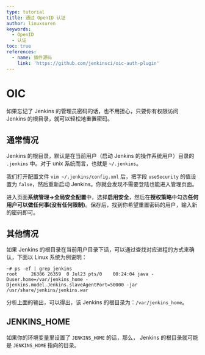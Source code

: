 ```yaml
---
type: tutorial
title: 通过 OpenID 认证
author: linuxsuren
keywords:
  - OpenID
  - 认证
toc: true
references:
  - name: 插件源码
    link: 'https://github.com/jenkinsci/oic-auth-plugin'
---
```


# OIC

如果忘记了 Jenkins 的管理员密码的话，也不用担心，只要你有权限访问 Jenkins 的根目录，就可以轻松地重置密码。

## 通常情况

Jenkins 的根目录，默认是在当前用户（启动 Jenkins 的操作系统用户）目录的 `.jenkins` 中。对于 unix 系统而言，也就是 `~/.jenkins`。

我们打开配置文件 `vim ~/.jenkins/config.xml` 后，把字段 `useSecurity` 的值设置为 `false`，然后重新启动 Jenkins。你就会发现不需要登陆也能进入管理页面。

进入页面**系统管理-&gt;全局安全配置**中，选择**启用安全**，然后在**授权策略**中勾选**任何用户可以做任何事\(没有任何限制\)**。保存后，找到你希望重置密码的用户，输入新的密码即可。

## 其他情况

如果 Jenkins 的根目录在当前用户目录下话，可以通过查找对应进程的方式来确认，下面以 Linux 系统为例说明：

```text
~# ps -ef | grep jenkins
root     26386 26359  0 Jul23 pts/0    00:24:04 java -Duser.home=/var/jenkins_home -Djenkins.model.Jenkins.slaveAgentPort=50000 -jar /usr/share/jenkins/jenkins.war
```

分析上面的输出，可以得出，该 Jenkins 的根目录为：`/var/jenkins_home`。

## JENKINS\_HOME

如果你的环境变量里设置了 `JENKINS_HOME` 的话，那么， Jenkins 的根目录就可能是 `JENKINS_HOME` 指向的目录。

